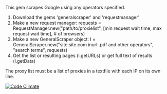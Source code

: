 This gem scrapes Google using any operators specified.

1. Download the gems 'generalscraper' and 'requestmanager'
2. Make a new request manager:
requests = RequestManager.new("path/to/proxielist", [min request wait time, max request wait time], # of browsers)
3. Make a new GeneralScraper object:
l = GeneralScraper.new("site:site.com inurl:.pdf and other operators", "search terms", requests)
4. Get the list or resulting pages (l.getURLs) or get full text of results (l.getData)

The proxy list must be a list of proxies in a textfile with each IP on its own line.

[![Code Climate](https://codeclimate.com/github/TransparencyToolkit/generalscraper/badges/gpa.svg)](https://codeclimate.com/github/TransparencyToolkit/generalscraper)
